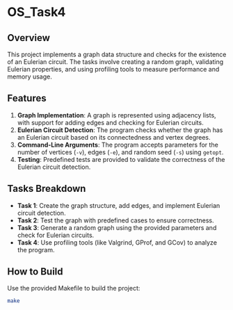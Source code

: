 # OS_Task4

## Overview
This project implements a graph data structure and checks for the existence of an Eulerian circuit. The tasks involve creating a random graph, validating Eulerian properties, and using profiling tools to measure performance and memory usage.

## Features
1. **Graph Implementation**: A graph is represented using adjacency lists, with support for adding edges and checking for Eulerian circuits.
2. **Eulerian Circuit Detection**: The program checks whether the graph has an Eulerian circuit based on its connectedness and vertex degrees.
3. **Command-Line Arguments**: The program accepts parameters for the number of vertices (`-v`), edges (`-e`), and random seed (`-s`) using `getopt`.
4. **Testing**: Predefined tests are provided to validate the correctness of the Eulerian circuit detection.

## Tasks Breakdown
- **Task 1**: Create the graph structure, add edges, and implement Eulerian circuit detection.
- **Task 2**: Test the graph with predefined cases to ensure correctness.
- **Task 3**: Generate a random graph using the provided parameters and check for Eulerian circuits.
- **Task 4**: Use profiling tools (like Valgrind, GProf, and GCov) to analyze the program.

## How to Build
Use the provided Makefile to build the project:

```bash
make

